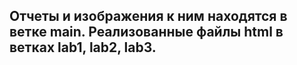 <h2> Отчеты и изображения к ним находятся в ветке main. Реализованные файлы html в ветках lab1, lab2, lab3. </h2>
